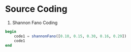 # Source Coding
1. Shannon Fano Coding
```julia
begin
	code1 = shannonFano([0.10, 0.15, 0.30, 0.16, 0.29])
	code1
end
```
